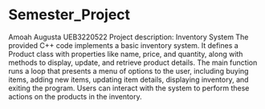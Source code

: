 # Semester_Project
Amoah Augusta 
UEB3220522
Project description:
Inventory System
The provided C++ code implements a basic inventory system. It defines a Product class with properties like name, price, and quantity, along with methods to display, update, and retrieve product details. The main function runs a loop that presents a menu of options to the user, including buying items, adding new items, updating item details, displaying inventory, and exiting the program. Users can interact with the system to perform these actions on the products in the inventory.
